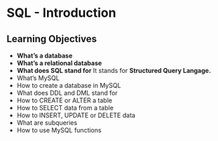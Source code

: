 # **SQL - Introduction**

## **Learning Objectives**

- **What’s a database**
- **What’s a relational database**
- **What does SQL stand for**
	It stands for **Structured Query Langage.**
- What’s MySQL
- How to create a database in MySQL
- What does DDL and DML stand for
- How to CREATE or ALTER a table
- How to SELECT data from a table
- How to INSERT, UPDATE or DELETE data
- What are subqueries
- How to use MySQL functions

